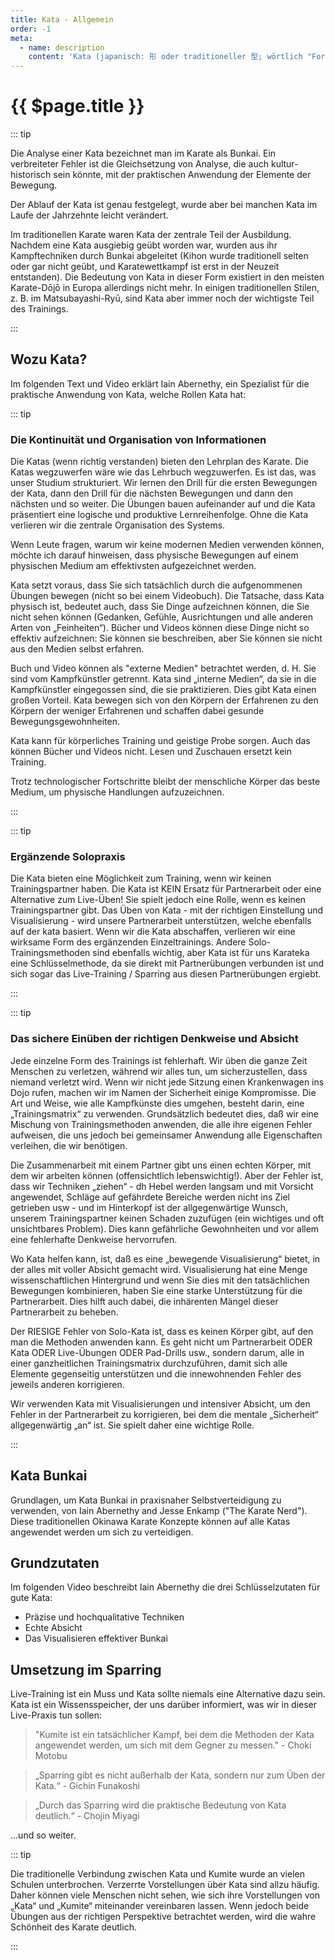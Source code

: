 ```yaml
---
title: Kata - Allgemein
order: -1
meta:
  - name: description
    content: 'Kata (japanisch: 形 oder traditioneller 型; wörtlich "Form") ist ein japanisches Wort, das detaillierte Bewegungsmuster beschreibt, die entweder solo oder paarweise geübt werden. Die Kata ist nicht als buchstäbliche Darstellung eines Scheinkampfes gedacht, sondern als Darstellung des Übergangs und des Flusses von einer Haltung und Bewegung in eine andere, um den Schülern die richtige Form und Position beizubringen und sie zu ermutigen, verschiedene Szenarien für die jeweilige Verwendung zu visualisieren.'
---
```


# {{ $page.title }}

<ShowDescription />

::: tip

Die Analyse einer Kata bezeichnet man im Karate als Bunkai. Ein verbreiteter Fehler ist die Gleichsetzung von Analyse, die auch kultur-historisch sein könnte, mit der praktischen Anwendung der Elemente der Bewegung.

Der Ablauf der Kata ist genau festgelegt, wurde aber bei manchen Kata im Laufe der Jahrzehnte leicht verändert. 

Im traditionellen Karate waren Kata der zentrale Teil der Ausbildung. Nachdem eine Kata ausgiebig geübt worden war, wurden aus ihr Kampftechniken durch Bunkai abgeleitet (Kihon wurde traditionell selten oder gar nicht geübt, und Karatewettkampf ist erst in der Neuzeit entstanden). Die Bedeutung von Kata in dieser Form existiert in den meisten Karate-Dōjō in Europa allerdings nicht mehr. In einigen traditionellen Stilen, z. B. im Matsubayashi-Ryū, sind Kata aber immer noch der wichtigste Teil des Trainings.

:::

## Wozu Kata?

Im folgenden Text und Video erklärt Iain Abernethy, ein Spezialist für die praktische Anwendung von Kata, welche Rollen Kata hat:

::: tip

### Die Kontinuität und Organisation von Informationen


Die Katas (wenn richtig verstanden) bieten den Lehrplan des Karate. Die Katas wegzuwerfen wäre wie das Lehrbuch wegzuwerfen. Es ist das, was unser Studium strukturiert. Wir lernen den Drill für die ersten Bewegungen der Kata, dann den Drill für die nächsten Bewegungen und dann den nächsten und so weiter. Die Übungen bauen aufeinander auf und die Kata präsentiert eine logische und produktive Lernreihenfolge. Ohne die Kata verlieren wir die zentrale Organisation des Systems.

Wenn Leute fragen, warum wir keine modernen Medien verwenden können, möchte ich darauf hinweisen, dass physische Bewegungen auf einem physischen Medium am effektivsten aufgezeichnet werden.

Kata setzt voraus, dass Sie sich tatsächlich durch die aufgenommenen Übungen bewegen (nicht so bei einem Videobuch). Die Tatsache, dass Kata physisch ist, bedeutet auch, dass Sie Dinge aufzeichnen können, die Sie nicht sehen können (Gedanken, Gefühle, Ausrichtungen und alle anderen Arten von „Feinheiten“). Bücher und Videos können diese Dinge nicht so effektiv aufzeichnen: Sie können sie beschreiben, aber Sie können sie nicht aus den Medien selbst erfahren.

Buch und Video können als "externe Medien" betrachtet werden, d. H. Sie sind vom Kampfkünstler getrennt. Kata sind „interne Medien“, da sie in die Kampfkünstler eingegossen sind, die sie praktizieren. Dies gibt Kata einen großen Vorteil. Kata bewegen sich von den Körpern der Erfahrenen zu den Körpern der weniger Erfahrenen und schaffen dabei gesunde Bewegungsgewohnheiten.

Kata kann für körperliches Training und geistige Probe sorgen. Auch das können Bücher und Videos nicht. Lesen und Zuschauen ersetzt kein Training.

Trotz technologischer Fortschritte bleibt der menschliche Körper das beste Medium, um physische Handlungen aufzuzeichnen.

:::

::: tip

### Ergänzende Solopraxis

Die Kata bieten eine Möglichkeit zum Training, wenn wir keinen Trainingspartner haben. Die Kata ist KEIN Ersatz für Partnerarbeit oder eine Alternative zum Live-Üben! Sie spielt jedoch eine Rolle, wenn es keinen Trainingspartner gibt. Das Üben von Kata - mit der richtigen Einstellung und Visualisierung - wird unsere Partnerarbeit unterstützen, welche ebenfalls auf der kata basiert. Wenn wir die Kata abschaffen, verlieren wir eine wirksame Form des ergänzenden Einzeltrainings. Andere Solo-Trainingsmethoden sind ebenfalls wichtig, aber Kata ist für uns Karateka eine Schlüsselmethode, da sie direkt mit Partnerübungen verbunden ist und sich sogar das Live-Training / Sparring aus diesen Partnerübungen ergiebt.

:::

::: tip

### Das sichere Einüben der richtigen Denkweise und Absicht

Jede einzelne Form des Trainings ist fehlerhaft. Wir üben die ganze Zeit Menschen zu verletzen, während wir alles tun, um sicherzustellen, dass niemand verletzt wird. Wenn wir nicht jede Sitzung einen Krankenwagen ins Dojo rufen, machen wir im Namen der Sicherheit einige Kompromisse. Die Art und Weise, wie alle Kampfkünste dies umgehen, besteht darin, eine „Trainingsmatrix“ zu verwenden. Grundsätzlich bedeutet dies, daß wir eine Mischung von Trainingsmethoden anwenden, die alle ihre eigenen Fehler aufweisen, die uns jedoch bei gemeinsamer Anwendung alle Eigenschaften verleihen, die wir benötigen.

Die Zusammenarbeit mit einem Partner gibt uns einen echten Körper, mit dem wir arbeiten können (offensichtlich lebenswichtig!). Aber der Fehler ist, dass wir Techniken „ziehen“ - dh Hebel werden langsam und mit Vorsicht angewendet, Schläge auf gefährdete Bereiche werden nicht ins Ziel getrieben usw - und im Hinterkopf ist der allgegenwärtige Wunsch, unserem Trainingspartner keinen Schaden zuzufügen (ein wichtiges und oft unsichtbares Problem). Dies kann gefährliche Gewohnheiten und vor allem eine fehlerhafte Denkweise hervorrufen.

Wo Kata helfen kann, ist, daß es eine „bewegende Visualisierung“ bietet, in der alles mit voller Absicht gemacht wird. Visualisierung hat eine Menge wissenschaftlichen Hintergrund und wenn Sie dies mit den tatsächlichen Bewegungen kombinieren, haben Sie eine starke Unterstützung für die Partnerarbeit. Dies hilft auch dabei, die inhärenten Mängel dieser Partnerarbeit zu beheben.

Der RIESIGE Fehler von Solo-Kata ist, dass es keinen Körper gibt, auf den man die Methoden anwenden kann. Es geht nicht um Partnerarbeit ODER Kata ODER Live-Übungen ODER Pad-Drills usw., sondern darum, alle in einer ganzheitlichen Trainingsmatrix durchzuführen, damit sich alle Elemente gegenseitig unterstützen und die innewohnenden Fehler des jeweils anderen korrigieren.

Wir verwenden Kata mit Visualisierungen und intensiver Absicht, um den Fehler in der Partnerarbeit zu korrigieren, bei dem die mentale „Sicherheit“ allgegenwärtig „an“ ist. Sie spielt daher eine wichtige Rolle.

:::

<YouTube videoid="aK_YWpjg4Gg" start="8" />

## Kata Bunkai

Grundlagen, um Kata Bunkai in praxisnaher Selbstverteidigung zu verwenden, von Iain Abernethy and Jesse Enkamp ("The Karate Nerd"). Diese traditionellen Okinawa Karate Konzepte können auf alle Katas angewendet werden um sich zu verteidigen.

<YouTube videoid="79knL5Nr-VE" />

## Grundzutaten

Im folgenden Video beschreibt Iain Abernethy die drei Schlüsselzutaten für gute Kata: 

* Präzise und hochqualitative Techniken
* Echte Absicht
* Das Visualisieren effektiver Bunkai

<YouTube videoid="cAiiUTAMq_M" start="5" />

## Umsetzung im Sparring

Live-Training ist ein Muss und Kata sollte niemals eine Alternative dazu sein. Kata ist ein Wissensspeicher, der uns darüber informiert, was wir in dieser Live-Praxis tun sollen:

> "Kumite ist ein tatsächlicher Kampf, bei dem die Methoden der Kata angewendet werden, um sich mit dem Gegner zu messen." - Choki Motobu

> „Sparring gibt es nicht außerhalb der Kata, sondern nur zum Üben der Kata.“ - Gichin Funakoshi

> „Durch das Sparring wird die praktische Bedeutung von Kata deutlich.“ - Chojin Miyagi

...und so weiter.

::: tip

Die traditionelle Verbindung zwischen Kata und Kumite wurde an vielen Schulen unterbrochen. Verzerrte Vorstellungen über Kata sind allzu häufig. Daher können viele Menschen nicht sehen, wie sich ihre Vorstellungen von „Kata“ und „Kumite“ miteinander vereinbaren lassen. Wenn jedoch beide Übungen aus der richtigen Perspektive betrachtet werden, wird die wahre Schönheit des Karate deutlich.

:::

<YouTube videoid="wA3ZLONLq50" />

